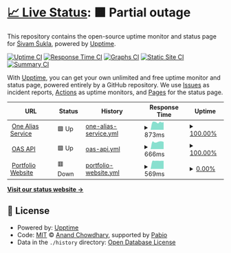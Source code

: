 # [📈 Live Status](https://thanksduck.github.io/oas-uptime): <!--live status--> **🟧 Partial outage**

This repository contains the open-source uptime monitor and status page for [Śivam Śukla](https://thanksduck.github.io/oas-uptime), powered by [Upptime](https://github.com/upptime/upptime).

[![Uptime CI](https://github.com/thanksduck/oas-uptime/workflows/Uptime%20CI/badge.svg)](https://github.com/thanksduck/oas-uptime/actions?query=workflow%3A%22Uptime+CI%22)
[![Response Time CI](https://github.com/thanksduck/oas-uptime/workflows/Response%20Time%20CI/badge.svg)](https://github.com/thanksduck/oas-uptime/actions?query=workflow%3A%22Response+Time+CI%22)
[![Graphs CI](https://github.com/thanksduck/oas-uptime/workflows/Graphs%20CI/badge.svg)](https://github.com/thanksduck/oas-uptime/actions?query=workflow%3A%22Graphs+CI%22)
[![Static Site CI](https://github.com/thanksduck/oas-uptime/workflows/Static%20Site%20CI/badge.svg)](https://github.com/thanksduck/oas-uptime/actions?query=workflow%3A%22Static+Site+CI%22)
[![Summary CI](https://github.com/thanksduck/oas-uptime/workflows/Summary%20CI/badge.svg)](https://github.com/thanksduck/oas-uptime/actions?query=workflow%3A%22Summary+CI%22)

With [Upptime](https://upptime.js.org), you can get your own unlimited and free uptime monitor and status page, powered entirely by a GitHub repository. We use [Issues](https://github.com/thanksduck/oas-uptime/issues) as incident reports, [Actions](https://github.com/thanksduck/oas-uptime/actions) as uptime monitors, and [Pages](https://thanksduck.github.io/oas-uptime) for the status page.

<!--start: status pages-->
<!-- This summary is generated by Upptime (https://github.com/upptime/upptime) -->
<!-- Do not edit this manually, your changes will be overwritten -->
<!-- prettier-ignore -->
| URL | Status | History | Response Time | Uptime |
| --- | ------ | ------- | ------------- | ------ |
| <img alt="" src="https://icons.duckduckgo.com/ip3/1as.in.ico" height="13"> [One Alias Service](https://1as.in) | 🟩 Up | [one-alias-service.yml](https://github.com/thanksduck/oas-uptime/commits/HEAD/history/one-alias-service.yml) | <details><summary><img alt="Response time graph" src="./graphs/one-alias-service/response-time-week.png" height="20"> 873ms</summary><br><a href="https://thanksduck.github.io/oas-uptime/history/one-alias-service"><img alt="Response time 907" src="https://img.shields.io/endpoint?url=https%3A%2F%2Fraw.githubusercontent.com%2Fthanksduck%2Foas-uptime%2FHEAD%2Fapi%2Fone-alias-service%2Fresponse-time.json"></a><br><a href="https://thanksduck.github.io/oas-uptime/history/one-alias-service"><img alt="24-hour response time 958" src="https://img.shields.io/endpoint?url=https%3A%2F%2Fraw.githubusercontent.com%2Fthanksduck%2Foas-uptime%2FHEAD%2Fapi%2Fone-alias-service%2Fresponse-time-day.json"></a><br><a href="https://thanksduck.github.io/oas-uptime/history/one-alias-service"><img alt="7-day response time 873" src="https://img.shields.io/endpoint?url=https%3A%2F%2Fraw.githubusercontent.com%2Fthanksduck%2Foas-uptime%2FHEAD%2Fapi%2Fone-alias-service%2Fresponse-time-week.json"></a><br><a href="https://thanksduck.github.io/oas-uptime/history/one-alias-service"><img alt="30-day response time 917" src="https://img.shields.io/endpoint?url=https%3A%2F%2Fraw.githubusercontent.com%2Fthanksduck%2Foas-uptime%2FHEAD%2Fapi%2Fone-alias-service%2Fresponse-time-month.json"></a><br><a href="https://thanksduck.github.io/oas-uptime/history/one-alias-service"><img alt="1-year response time 907" src="https://img.shields.io/endpoint?url=https%3A%2F%2Fraw.githubusercontent.com%2Fthanksduck%2Foas-uptime%2FHEAD%2Fapi%2Fone-alias-service%2Fresponse-time-year.json"></a></details> | <details><summary><a href="https://thanksduck.github.io/oas-uptime/history/one-alias-service">100.00%</a></summary><a href="https://thanksduck.github.io/oas-uptime/history/one-alias-service"><img alt="All-time uptime 99.83%" src="https://img.shields.io/endpoint?url=https%3A%2F%2Fraw.githubusercontent.com%2Fthanksduck%2Foas-uptime%2FHEAD%2Fapi%2Fone-alias-service%2Fuptime.json"></a><br><a href="https://thanksduck.github.io/oas-uptime/history/one-alias-service"><img alt="24-hour uptime 100.00%" src="https://img.shields.io/endpoint?url=https%3A%2F%2Fraw.githubusercontent.com%2Fthanksduck%2Foas-uptime%2FHEAD%2Fapi%2Fone-alias-service%2Fuptime-day.json"></a><br><a href="https://thanksduck.github.io/oas-uptime/history/one-alias-service"><img alt="7-day uptime 100.00%" src="https://img.shields.io/endpoint?url=https%3A%2F%2Fraw.githubusercontent.com%2Fthanksduck%2Foas-uptime%2FHEAD%2Fapi%2Fone-alias-service%2Fuptime-week.json"></a><br><a href="https://thanksduck.github.io/oas-uptime/history/one-alias-service"><img alt="30-day uptime 100.00%" src="https://img.shields.io/endpoint?url=https%3A%2F%2Fraw.githubusercontent.com%2Fthanksduck%2Foas-uptime%2FHEAD%2Fapi%2Fone-alias-service%2Fuptime-month.json"></a><br><a href="https://thanksduck.github.io/oas-uptime/history/one-alias-service"><img alt="1-year uptime 99.83%" src="https://img.shields.io/endpoint?url=https%3A%2F%2Fraw.githubusercontent.com%2Fthanksduck%2Foas-uptime%2FHEAD%2Fapi%2Fone-alias-service%2Fuptime-year.json"></a></details>
| <img alt="" src="https://icons.duckduckgo.com/ip3/oas.20032003.xyz.ico" height="13"> [OAS API](https://oas.20032003.xyz/health) | 🟩 Up | [oas-api.yml](https://github.com/thanksduck/oas-uptime/commits/HEAD/history/oas-api.yml) | <details><summary><img alt="Response time graph" src="./graphs/oas-api/response-time-week.png" height="20"> 666ms</summary><br><a href="https://thanksduck.github.io/oas-uptime/history/oas-api"><img alt="Response time 688" src="https://img.shields.io/endpoint?url=https%3A%2F%2Fraw.githubusercontent.com%2Fthanksduck%2Foas-uptime%2FHEAD%2Fapi%2Foas-api%2Fresponse-time.json"></a><br><a href="https://thanksduck.github.io/oas-uptime/history/oas-api"><img alt="24-hour response time 699" src="https://img.shields.io/endpoint?url=https%3A%2F%2Fraw.githubusercontent.com%2Fthanksduck%2Foas-uptime%2FHEAD%2Fapi%2Foas-api%2Fresponse-time-day.json"></a><br><a href="https://thanksduck.github.io/oas-uptime/history/oas-api"><img alt="7-day response time 666" src="https://img.shields.io/endpoint?url=https%3A%2F%2Fraw.githubusercontent.com%2Fthanksduck%2Foas-uptime%2FHEAD%2Fapi%2Foas-api%2Fresponse-time-week.json"></a><br><a href="https://thanksduck.github.io/oas-uptime/history/oas-api"><img alt="30-day response time 679" src="https://img.shields.io/endpoint?url=https%3A%2F%2Fraw.githubusercontent.com%2Fthanksduck%2Foas-uptime%2FHEAD%2Fapi%2Foas-api%2Fresponse-time-month.json"></a><br><a href="https://thanksduck.github.io/oas-uptime/history/oas-api"><img alt="1-year response time 688" src="https://img.shields.io/endpoint?url=https%3A%2F%2Fraw.githubusercontent.com%2Fthanksduck%2Foas-uptime%2FHEAD%2Fapi%2Foas-api%2Fresponse-time-year.json"></a></details> | <details><summary><a href="https://thanksduck.github.io/oas-uptime/history/oas-api">100.00%</a></summary><a href="https://thanksduck.github.io/oas-uptime/history/oas-api"><img alt="All-time uptime 99.81%" src="https://img.shields.io/endpoint?url=https%3A%2F%2Fraw.githubusercontent.com%2Fthanksduck%2Foas-uptime%2FHEAD%2Fapi%2Foas-api%2Fuptime.json"></a><br><a href="https://thanksduck.github.io/oas-uptime/history/oas-api"><img alt="24-hour uptime 100.00%" src="https://img.shields.io/endpoint?url=https%3A%2F%2Fraw.githubusercontent.com%2Fthanksduck%2Foas-uptime%2FHEAD%2Fapi%2Foas-api%2Fuptime-day.json"></a><br><a href="https://thanksduck.github.io/oas-uptime/history/oas-api"><img alt="7-day uptime 100.00%" src="https://img.shields.io/endpoint?url=https%3A%2F%2Fraw.githubusercontent.com%2Fthanksduck%2Foas-uptime%2FHEAD%2Fapi%2Foas-api%2Fuptime-week.json"></a><br><a href="https://thanksduck.github.io/oas-uptime/history/oas-api"><img alt="30-day uptime 100.00%" src="https://img.shields.io/endpoint?url=https%3A%2F%2Fraw.githubusercontent.com%2Fthanksduck%2Foas-uptime%2FHEAD%2Fapi%2Foas-api%2Fuptime-month.json"></a><br><a href="https://thanksduck.github.io/oas-uptime/history/oas-api"><img alt="1-year uptime 99.81%" src="https://img.shields.io/endpoint?url=https%3A%2F%2Fraw.githubusercontent.com%2Fthanksduck%2Foas-uptime%2FHEAD%2Fapi%2Foas-api%2Fuptime-year.json"></a></details>
| <img alt="" src="https://icons.duckduckgo.com/ip3/20032003.xyz.ico" height="13"> [Portfolio Website](https://20032003.xyz) | 🟥 Down | [portfolio-website.yml](https://github.com/thanksduck/oas-uptime/commits/HEAD/history/portfolio-website.yml) | <details><summary><img alt="Response time graph" src="./graphs/portfolio-website/response-time-week.png" height="20"> 569ms</summary><br><a href="https://thanksduck.github.io/oas-uptime/history/portfolio-website"><img alt="Response time 718" src="https://img.shields.io/endpoint?url=https%3A%2F%2Fraw.githubusercontent.com%2Fthanksduck%2Foas-uptime%2FHEAD%2Fapi%2Fportfolio-website%2Fresponse-time.json"></a><br><a href="https://thanksduck.github.io/oas-uptime/history/portfolio-website"><img alt="24-hour response time 641" src="https://img.shields.io/endpoint?url=https%3A%2F%2Fraw.githubusercontent.com%2Fthanksduck%2Foas-uptime%2FHEAD%2Fapi%2Fportfolio-website%2Fresponse-time-day.json"></a><br><a href="https://thanksduck.github.io/oas-uptime/history/portfolio-website"><img alt="7-day response time 569" src="https://img.shields.io/endpoint?url=https%3A%2F%2Fraw.githubusercontent.com%2Fthanksduck%2Foas-uptime%2FHEAD%2Fapi%2Fportfolio-website%2Fresponse-time-week.json"></a><br><a href="https://thanksduck.github.io/oas-uptime/history/portfolio-website"><img alt="30-day response time 610" src="https://img.shields.io/endpoint?url=https%3A%2F%2Fraw.githubusercontent.com%2Fthanksduck%2Foas-uptime%2FHEAD%2Fapi%2Fportfolio-website%2Fresponse-time-month.json"></a><br><a href="https://thanksduck.github.io/oas-uptime/history/portfolio-website"><img alt="1-year response time 718" src="https://img.shields.io/endpoint?url=https%3A%2F%2Fraw.githubusercontent.com%2Fthanksduck%2Foas-uptime%2FHEAD%2Fapi%2Fportfolio-website%2Fresponse-time-year.json"></a></details> | <details><summary><a href="https://thanksduck.github.io/oas-uptime/history/portfolio-website">0.00%</a></summary><a href="https://thanksduck.github.io/oas-uptime/history/portfolio-website"><img alt="All-time uptime 32.27%" src="https://img.shields.io/endpoint?url=https%3A%2F%2Fraw.githubusercontent.com%2Fthanksduck%2Foas-uptime%2FHEAD%2Fapi%2Fportfolio-website%2Fuptime.json"></a><br><a href="https://thanksduck.github.io/oas-uptime/history/portfolio-website"><img alt="24-hour uptime 0.00%" src="https://img.shields.io/endpoint?url=https%3A%2F%2Fraw.githubusercontent.com%2Fthanksduck%2Foas-uptime%2FHEAD%2Fapi%2Fportfolio-website%2Fuptime-day.json"></a><br><a href="https://thanksduck.github.io/oas-uptime/history/portfolio-website"><img alt="7-day uptime 0.00%" src="https://img.shields.io/endpoint?url=https%3A%2F%2Fraw.githubusercontent.com%2Fthanksduck%2Foas-uptime%2FHEAD%2Fapi%2Fportfolio-website%2Fuptime-week.json"></a><br><a href="https://thanksduck.github.io/oas-uptime/history/portfolio-website"><img alt="30-day uptime 1.38%" src="https://img.shields.io/endpoint?url=https%3A%2F%2Fraw.githubusercontent.com%2Fthanksduck%2Foas-uptime%2FHEAD%2Fapi%2Fportfolio-website%2Fuptime-month.json"></a><br><a href="https://thanksduck.github.io/oas-uptime/history/portfolio-website"><img alt="1-year uptime 32.27%" src="https://img.shields.io/endpoint?url=https%3A%2F%2Fraw.githubusercontent.com%2Fthanksduck%2Foas-uptime%2FHEAD%2Fapi%2Fportfolio-website%2Fuptime-year.json"></a></details>

<!--end: status pages-->

[**Visit our status website →**](https://thanksduck.github.io/oas-uptime)

## 📄 License

- Powered by: [Upptime](https://github.com/upptime/upptime)
- Code: [MIT](./LICENSE) © [Anand Chowdhary](https://anandchowdhary.com), supported by [Pabio](https://pabio.com)
- Data in the `./history` directory: [Open Database License](https://opendatacommons.org/licenses/odbl/1-0/)
